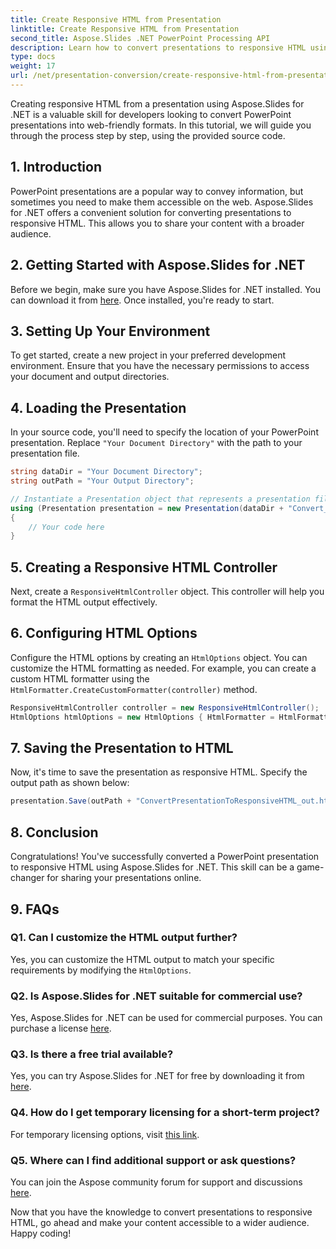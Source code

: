 ```yaml
---
title: Create Responsive HTML from Presentation
linktitle: Create Responsive HTML from Presentation
second_title: Aspose.Slides .NET PowerPoint Processing API
description: Learn how to convert presentations to responsive HTML using Aspose.Slides for .NET. Create engaging content that adapts seamlessly across devices.
type: docs
weight: 17
url: /net/presentation-conversion/create-responsive-html-from-presentation/
---
```


Creating responsive HTML from a presentation using Aspose.Slides for .NET is a valuable skill for developers looking to convert PowerPoint presentations into web-friendly formats. In this tutorial, we will guide you through the process step by step, using the provided source code.

## 1. Introduction

PowerPoint presentations are a popular way to convey information, but sometimes you need to make them accessible on the web. Aspose.Slides for .NET offers a convenient solution for converting presentations to responsive HTML. This allows you to share your content with a broader audience.

## 2. Getting Started with Aspose.Slides for .NET

Before we begin, make sure you have Aspose.Slides for .NET installed. You can download it from [here](https://releases.aspose.com/slides/net/). Once installed, you're ready to start.

## 3. Setting Up Your Environment

To get started, create a new project in your preferred development environment. Ensure that you have the necessary permissions to access your document and output directories.

## 4. Loading the Presentation

In your source code, you'll need to specify the location of your PowerPoint presentation. Replace `"Your Document Directory"` with the path to your presentation file.

```csharp
string dataDir = "Your Document Directory";
string outPath = "Your Output Directory";

// Instantiate a Presentation object that represents a presentation file
using (Presentation presentation = new Presentation(dataDir + "Convert_HTML.pptx"))
{
    // Your code here
}
```

## 5. Creating a Responsive HTML Controller

Next, create a `ResponsiveHtmlController` object. This controller will help you format the HTML output effectively.

## 6. Configuring HTML Options

Configure the HTML options by creating an `HtmlOptions` object. You can customize the HTML formatting as needed. For example, you can create a custom HTML formatter using the `HtmlFormatter.CreateCustomFormatter(controller)` method.

```csharp
ResponsiveHtmlController controller = new ResponsiveHtmlController();
HtmlOptions htmlOptions = new HtmlOptions { HtmlFormatter = HtmlFormatter.CreateCustomFormatter(controller) };
```

## 7. Saving the Presentation to HTML

Now, it's time to save the presentation as responsive HTML. Specify the output path as shown below:

```csharp
presentation.Save(outPath + "ConvertPresentationToResponsiveHTML_out.html", SaveFormat.Html, htmlOptions);
```

## 8. Conclusion

Congratulations! You've successfully converted a PowerPoint presentation to responsive HTML using Aspose.Slides for .NET. This skill can be a game-changer for sharing your presentations online.

## 9. FAQs

### Q1. Can I customize the HTML output further?
Yes, you can customize the HTML output to match your specific requirements by modifying the `HtmlOptions`.

### Q2. Is Aspose.Slides for .NET suitable for commercial use?
Yes, Aspose.Slides for .NET can be used for commercial purposes. You can purchase a license [here](https://purchase.aspose.com/buy).

### Q3. Is there a free trial available?
Yes, you can try Aspose.Slides for .NET for free by downloading it from [here](https://releases.aspose.com/).

### Q4. How do I get temporary licensing for a short-term project?
For temporary licensing options, visit [this link](https://purchase.aspose.com/temporary-license/).

### Q5. Where can I find additional support or ask questions?
You can join the Aspose community forum for support and discussions [here](https://forum.aspose.com/).

Now that you have the knowledge to convert presentations to responsive HTML, go ahead and make your content accessible to a wider audience. Happy coding!
